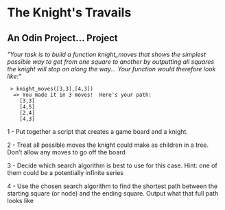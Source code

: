 # The Knight's Travails
## An Odin Project... Project

*"Your task is to build a function knight_moves that shows the simplest possible way to get from one square to another by outputting all squares the knight will stop on along the way... Your function would therefore look like:"*

```
 > knight_moves([3,3],[4,3])
  => You made it in 3 moves!  Here's your path:
    [3,3]
    [4,5]
    [2,4]
    [4,3]
```
1 - Put together a script that creates a game board and a knight.

2 - Treat all possible moves the knight could make as children in a tree. Don’t allow any moves to go off the board

3 - Decide which search algorithm is best to use for this case. Hint: one of them could be a potentially infinite series

4 - Use the chosen search algorithm to find the shortest path between the starting square (or node) and the ending square. Output what that full path looks like